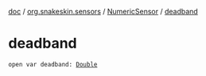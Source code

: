 [doc](../../index.md) / [org.snakeskin.sensors](../index.md) / [NumericSensor](index.md) / [deadband](./deadband.md)

# deadband

`open var deadband: `[`Double`](https://kotlinlang.org/api/latest/jvm/stdlib/kotlin/-double/index.html)